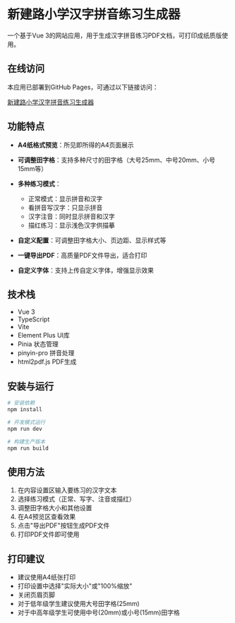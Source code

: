 # 新建路小学汉字拼音练习生成器

一个基于Vue 3的网站应用，用于生成汉字拼音练习PDF文档，可打印成纸质版使用。

## 在线访问

本应用已部署到GitHub Pages，可通过以下链接访问：

[新建路小学汉字拼音练习生成器](https://你的用户名.github.io/geijiadianzizhuyin/)

## 功能特点

- **A4纸格式预览**：所见即所得的A4页面展示
- **可调整田字格**：支持多种尺寸的田字格（大号25mm、中号20mm、小号15mm等）
- **多种练习模式**：
  - 正常模式：显示拼音和汉字
  - 看拼音写汉字：只显示拼音
  - 汉字注音：同时显示拼音和汉字
  - 描红练习：显示浅色汉字供描摹

- **自定义配置**：可调整田字格大小、页边距、显示样式等
- **一键导出PDF**：高质量PDF文件导出，适合打印
- **自定义字体**：支持上传自定义字体，增强显示效果

## 技术栈

- Vue 3
- TypeScript
- Vite
- Element Plus UI库
- Pinia 状态管理
- pinyin-pro 拼音处理
- html2pdf.js PDF生成

## 安装与运行

```bash
# 安装依赖
npm install

# 开发模式运行
npm run dev

# 构建生产版本
npm run build
```

## 使用方法

1. 在内容设置区输入要练习的汉字文本
2. 选择练习模式（正常、写字、注音或描红）
3. 调整田字格大小和其他设置
4. 在A4预览区查看效果
5. 点击"导出PDF"按钮生成PDF文件
6. 打印PDF文件即可使用

## 打印建议

- 建议使用A4纸张打印
- 打印设置中选择"实际大小"或"100%缩放"
- 关闭页眉页脚
- 对于低年级学生建议使用大号田字格(25mm)
- 对于中高年级学生可使用中号(20mm)或小号(15mm)田字格
